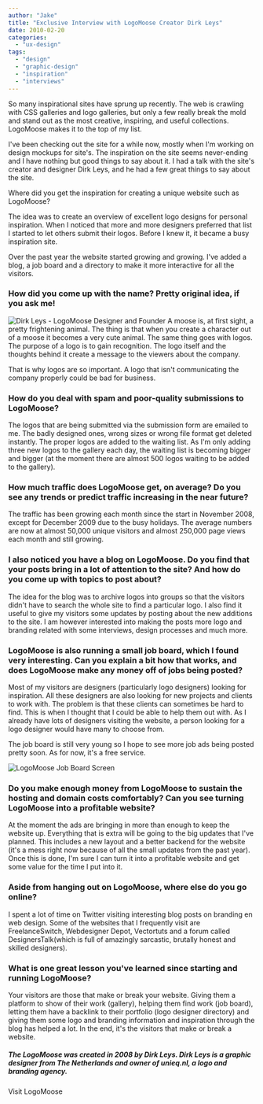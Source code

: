 ```yaml
---
author: "Jake"
title: "Exclusive Interview with LogoMoose Creator Dirk Leys"
date: 2010-02-20
categories: 
  - "ux-design"
tags: 
  - "design"
  - "graphic-design"
  - "inspiration"
  - "interviews"
---
```


So many inspirational sites have sprung up recently. The web is crawling with CSS galleries and logo galleries, but only a few really break the mold and stand out as the most creative, inspiring, and useful collections. LogoMoose makes it to the top of my list.

<!--more-->

I've been checking out the site for a while now, mostly when I'm working on design mockups for site's. The inspiration on the site seems never-ending and I have nothing but good things to say about it. I had a talk with the site's creator and designer Dirk Leys, and he had a few great things to say about the site.

Where did you get the inspiration for creating a unique website such as LogoMoose?

The idea was to create an overview of excellent logo designs for personal inspiration. When I noticed that more and more designers preferred that list I started to let others submit their logos. Before I knew it, it became a busy inspiration site.

Over the past year the website started growing and growing. I've added a blog, a job board and a directory to make it more interactive for all the visitors.

### How did you come up with the name? Pretty original idea, if you ask me!

![Dirk Leys - LogoMoose Designer and Founder](images/dirk-logomoose.jpg "Dirk Leys with the LogoMoose") A moose is, at first sight, a pretty frightening animal. The thing is that when you create a character out of a moose it becomes a very cute animal. The same thing goes with logos. The purpose of a logo is to gain recognition. The logo itself and the thoughts behind it create a message to the viewers about the company.

That is why logos are so important. A logo that isn't communicating the company properly could be bad for business.

### How do you deal with spam and poor-quality submissions to LogoMoose?

The logos that are being submitted via the submission form are emailed to me. The badly designed ones, wrong sizes or wrong file format get deleted instantly. The proper logos are added to the waiting list. As I'm only adding three new logos to the gallery each day, the waiting list is becoming bigger and bigger (at the moment there are almost 500 logos waiting to be added to the gallery).

### How much traffic does LogoMoose get, on average? Do you see any trends or predict traffic increasing in the near future?

The traffic has been growing each month since the start in November 2008, except for December 2009 due to the busy holidays. The average numbers are now at almost 50,000 unique visitors and almost 250,000 page views each month and still growing.

### I also noticed you have a blog on LogoMoose. Do you find that your posts bring in a lot of attention to the site? And how do you come up with topics to post about?

The idea for the blog was to archive logos into groups so that the visitors didn't have to search the whole site to find a particular logo. I also find it useful to give my visitors some updates by posting about the new additions to the site. I am however interested into making the posts more logo and branding related with some interviews, design processes and much more.

### LogoMoose is also running a small job board, which I found very interesting. Can you explain a bit how that works, and does LogoMoose make any money off of jobs being posted?

Most of my visitors are designers (particularly logo designers) looking for inspiration. All these designers are also looking for new projects and clients to work with. The problem is that these clients can sometimes be hard to find. This is when I thought that I could be able to help them out with. As I already have lots of designers visiting the website, a person looking for a logo designer would have many to choose from.

The job board is still very young so I hope to see more job ads being posted pretty soon. As for now, it's a free service.

![LogoMoose Job Board Screen](images/logomoose-article-screen.jpg "LogoMoose Logo Design Inspiration - Job Boards")

### Do you make enough money from LogoMoose to sustain the hosting and domain costs comfortably? Can you see turning LogoMoose into a profitable website?

At the moment the ads are bringing in more than enough to keep the website up. Everything that is extra will be going to the big updates that I've planned. This includes a new layout and a better backend for the website (it's a mess right now because of all the small updates from the past year). Once this is done, I'm sure I can turn it into a profitable website and get some value for the time I put into it.

### Aside from hanging out on LogoMoose, where else do you go online?

I spent a lot of time on Twitter visiting interesting blog posts on branding en web design. Some of the websites that I frequently visit are FreelanceSwitch, Webdesigner Depot, Vectortuts and a forum called DesignersTalk(which is full of amazingly sarcastic, brutally honest and skilled designers).

### What is one great lesson you've learned since starting and running LogoMoose?

Your visitors are those that make or break your website. Giving them a platform to show of their work (gallery), helping them find work (job board), letting them have a backlink to their portfolio (logo designer directory) and giving them some logo and branding information and inspiration through the blog has helped a lot. In the end, it's the visitors that make or break a website.

##### _The LogoMoose was created in 2008 by Dirk Leys. Dirk Leys is a graphic designer from The Netherlands and owner of unieq.nl, a logo and branding agency._

Visit LogoMoose

